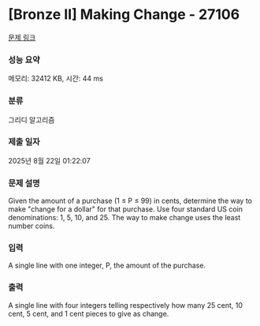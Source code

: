 # [Bronze II] Making Change - 27106 

[문제 링크](https://www.acmicpc.net/problem/27106) 

### 성능 요약

메모리: 32412 KB, 시간: 44 ms

### 분류

그리디 알고리즘

### 제출 일자

2025년 8월 22일 01:22:07

### 문제 설명

<p>Given the amount of a purchase (1 ≤ P ≤ 99) in cents, determine the way to make "change for a dollar" for that purchase. Use four standard US coin denominations: 1, 5, 10, and 25. The way to make change uses the least number coins.</p>

### 입력 

 <p>A single line with one integer, P, the amount of the purchase.</p>

### 출력 

 <p>A single line with four integers telling respectively how many 25 cent, 10 cent, 5 cent, and 1 cent pieces to give as change.</p>

